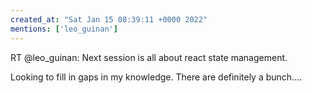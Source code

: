 ```yaml
---
created_at: "Sat Jan 15 08:39:11 +0000 2022"
mentions: ['leo_guinan']
---
```


RT @leo_guinan: Next session is all about react state management. 

Looking to fill in gaps in my knowledge. There are definitely a bunch.…